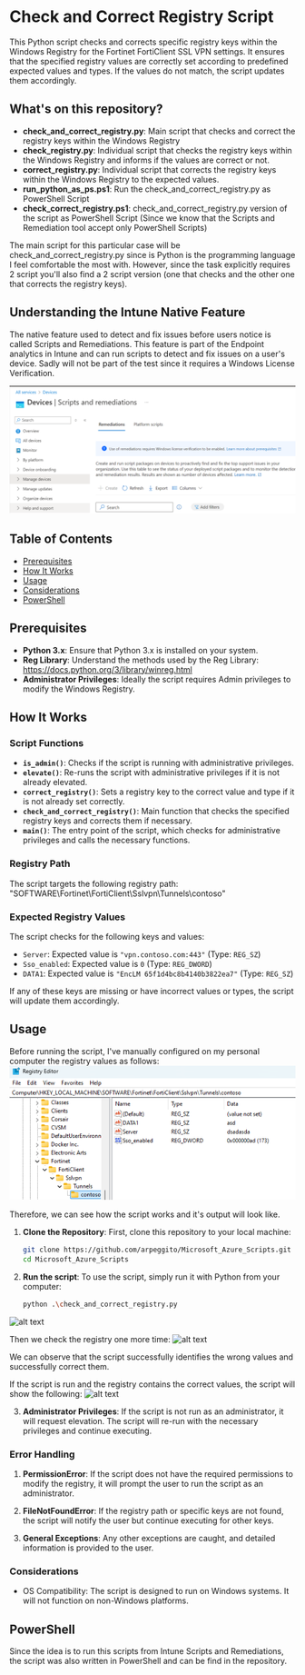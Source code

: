 # Check and Correct Registry Script

This Python script checks and corrects specific registry keys within the Windows Registry for the Fortinet FortiClient SSL VPN settings. It ensures that the specified registry values are correctly set according to predefined expected values and types. If the values do not match, the script updates them accordingly.

## What's on this repository?

- **check_and_correct_registry.py**: Main script that checks and correct the registry keys within the Windows Registry
- **check_registry.py**: Individual script that checks the registry keys within the Windows Registry and informs if the values are correct or not.
- **correct_registry.py**: Individual script that corrects the registry keys within the Windows Registry to the expected values.
- **run_python_as_ps.ps1**: Run the check_and_correct_registry.py as PowerShell Script
- **check_correct_registry.ps1**: check_and_correct_registry.py version of the script as PowerShell Script (Since we know that the Scripts and Remediation tool accept only PowerShell Scripts)

The main script for this particular case will be check_and_correct_registry.py since is Python is the programming language I feel comfortable the most with. However, since the task explicitly requires 2 script you'll also find a 2 script version (one that checks and the other one that corrects the registry keys).

## Understanding the Intune Native Feature

The native feature used to detect and fix issues before users notice is called Scripts and Remediations. This feature is part of the Endpoint analytics in Intune and can run scripts to detect and fix issues on a user's device. Sadly will not be part of the test since it requires a Windows License Verification.

![alt text](scripts_and_remediations.png)

## Table of Contents

- [Prerequisites](#prerequisites)
- [How It Works](#how-it-works)
- [Usage](#usage)
- [Considerations](#considerations)
- [PowerShell](#powershell) 


## Prerequisites

- **Python 3.x**: Ensure that Python 3.x is installed on your system.
- **Reg Library**: Understand the methods used by the Reg Library: https://docs.python.org/3/library/winreg.html
- **Administrator Privileges**: Ideally the script requires Admin privileges to modify the Windows Registry.


## How It Works

### Script Functions

- **`is_admin()`**: Checks if the script is running with administrative privileges.
- **`elevate()`**: Re-runs the script with administrative privileges if it is not already elevated.
- **`correct_registry()`**: Sets a registry key to the correct value and type if it is not already set correctly.
- **`check_and_correct_registry()`**: Main function that checks the specified registry keys and corrects them if necessary.
- **`main()`**: The entry point of the script, which checks for administrative privileges and calls the necessary functions.

### Registry Path

The script targets the following registry path: "SOFTWARE\Fortinet\FortiClient\Sslvpn\Tunnels\contoso"

### Expected Registry Values

The script checks for the following keys and values:

- `Server`: Expected value is `"vpn.contoso.com:443"` (Type: `REG_SZ`)
- `Sso_enabled`: Expected value is `0` (Type: `REG_DWORD`)
- `DATA1`: Expected value is `"EncLM 65f1d4bc8b4140b3822ea7"` (Type: `REG_SZ`)

If any of these keys are missing or have incorrect values or types, the script will update them accordingly.

## Usage

Before running the script, I've manually configured on my personal computer the registry values as follows:
![alt text](wrong_registry.png)

Therefore, we can see how the script works and it's output will look like.

1. **Clone the Repository**: First, clone this repository to your local machine:

    ```bash
    git clone https://github.com/arpeggito/Microsoft_Azure_Scripts.git
    cd Microsoft_Azure_Scripts


2. **Run the script**: To use the script, simply run it with Python from your computer:
   ```bash
   python .\check_and_correct_registry.py

![alt text](script_running.png)

Then we check the registry one more time:
![alt text](corrected_registry.png)

We can observe that the script successfully identifies the wrong values and successfully correct them.

If the script is run and the registry contains the correct values, the script will show the following:
![alt text](right_values.png)

3. **Administrator Privileges**: If the script is not run as an administrator, it will request elevation. The script will re-run with the necessary privileges and continue executing.

### Error Handling

1. **PermissionError**: If the script does not have the required permissions to modify the registry, it will prompt the user to run the script as an administrator.

2. **FileNotFoundError**: If the registry path or specific keys are not found, the script will notify the user but continue executing for other keys.

3. **General Exceptions**: Any other exceptions are caught, and detailed information is provided to the user.

### Considerations 

- OS Compatibility: The script is designed to run on Windows systems. It will not function on non-Windows platforms.

## PowerShell

Since the idea is to run this scripts from Intune Scripts and Remediations, the script was also written in PowerShell and can be find in the repository.
